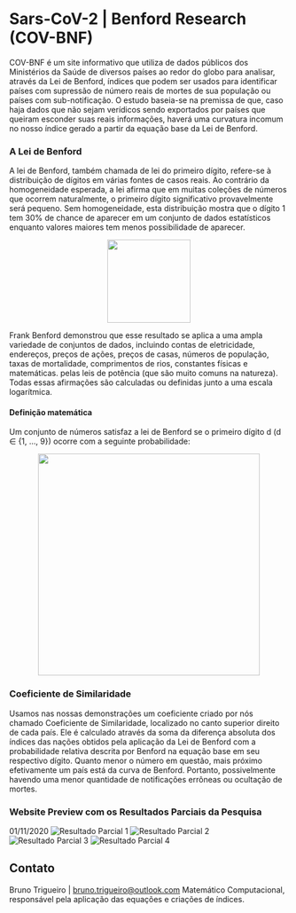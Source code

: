 # Sars-CoV-2 | Benford Research (COV-BNF)

COV-BNF é um site informativo que utiliza de dados públicos dos Ministérios da Saúde de diversos países ao redor do globo para analisar, através da Lei de Benford, índices que podem ser usados para identificar países com supressão de número reais de mortes de sua população ou países com sub-notificação. O estudo baseia-se na premissa de que, caso haja dados que não sejam verídicos sendo exportados por países que queiram esconder suas reais informações, haverá uma curvatura incomum no nosso índice gerado a partir da equação base da Lei de Benford.

### A Lei de Benford
A lei de Benford, também chamada de lei do primeiro dígito, refere-se à distribuição de dígitos em várias fontes de casos reais. Ao contrário da homogeneidade esperada, a lei afirma que em muitas coleções de números que ocorrem naturalmente, o primeiro dígito significativo provavelmente será pequeno. Sem homogeneidade, esta distribuição mostra que o dígito 1 tem 30% de chance de aparecer em um conjunto de dados estatísticos enquanto valores maiores tem menos possibilidade de aparecer.
<p align="center">
  <img src="https://www.statisticshowto.com/wp-content/uploads/2016/07/benford-formula.png" width="150" align="center">
 </p>
Frank Benford demonstrou que esse resultado se aplica a uma ampla variedade de conjuntos de dados, incluindo contas de eletricidade, endereços, preços de ações, preços de casas, números de população, taxas de mortalidade, comprimentos de rios, constantes físicas e matemáticas. pelas leis de potência (que são muito comuns na natureza). Todas essas afirmações são calculadas ou definidas junto a uma escala logarítmica.



#### Definição matemática
Um conjunto de números satisfaz a lei de Benford se o primeiro dígito  d (d ∈ {1, ..., 9}) ocorre com a seguinte probabilidade:

<p align="center">
<img src="https://upload.wikimedia.org/wikipedia/commons/thumb/1/14/Benford_law_log_log_graph.svg/2000px-Benford_law_log_log_graph.svg.png" width="400">
 </p>


### Coeficiente de Similaridade

Usamos nas nossas demonstrações um coeficiente criado por nós chamado Coeficiente de Similaridade, localizado no canto superior direito de cada país. Ele é calculado através da soma da diferença absoluta dos índices das nações obtidos pela aplicação da Lei de Benford com a probabilidade relativa descrita por Benford na equação base em seu respectivo dígito.
Quanto menor o número em questão, mais próximo efetivamente um país está da curva de Benford. Portanto, possivelmente havendo uma menor quantidade de notificações errôneas ou ocultação de mortes.

### Website Preview com os Resultados Parciais da Pesquisa
01/11/2020
![Resultado Parcial 1](https://image.prntscr.com/image/_Ol0Qv5rRBWCu9XfB5SFEw.png)
![Resultado Parcial 2](https://image.prntscr.com/image/q8tOFPHgS3OAfkg7hszajg.png)
![Resultado Parcial 3](https://image.prntscr.com/image/a3ogqPEdTm_L41yCMRZ4Hw.png)
![Resultado Parcial 4](https://image.prntscr.com/image/PNTu7MEzRFm_ZssoxnpycA.png)


## Contato
Bruno Trigueiro | bruno.trigueiro@outlook.com
Matemático Computacional, responsável pela aplicação das equações e criações de índices.


